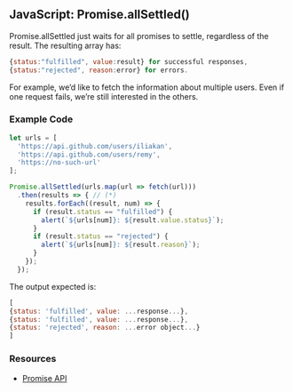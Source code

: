 ## JavaScript: Promise.allSettled()

Promise.allSettled just waits for all promises to settle, regardless of the result. The resulting array has:

``` js
{status:"fulfilled", value:result} for successful responses,
{status:"rejected", reason:error} for errors.
```

For example, we’d like to fetch the information about multiple users. Even if one request fails, we’re still interested in the others.

### Example Code

``` js
let urls = [
  'https://api.github.com/users/iliakan',
  'https://api.github.com/users/remy',
  'https://no-such-url'
];

Promise.allSettled(urls.map(url => fetch(url)))
  .then(results => { // (*)
    results.forEach((result, num) => {
      if (result.status == "fulfilled") {
        alert(`${urls[num]}: ${result.value.status}`);
      }
      if (result.status == "rejected") {
        alert(`${urls[num]}: ${result.reason}`);
      }
    });
  });
  ```
  The output expected is:

  ``` js
  [
  {status: 'fulfilled', value: ...response...},
  {status: 'fulfilled', value: ...response...},
  {status: 'rejected', reason: ...error object...}
]
```
 ### Resources

  + [Promise API](https://javascript.info/promise-api)